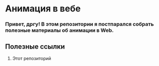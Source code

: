 # Анимация в вебе

### Привет, дргу! В этом репозитории я постпарался собрать полезные материалы об анимации в Web.

## Полезные ссылки
1. Этот репозиторий

